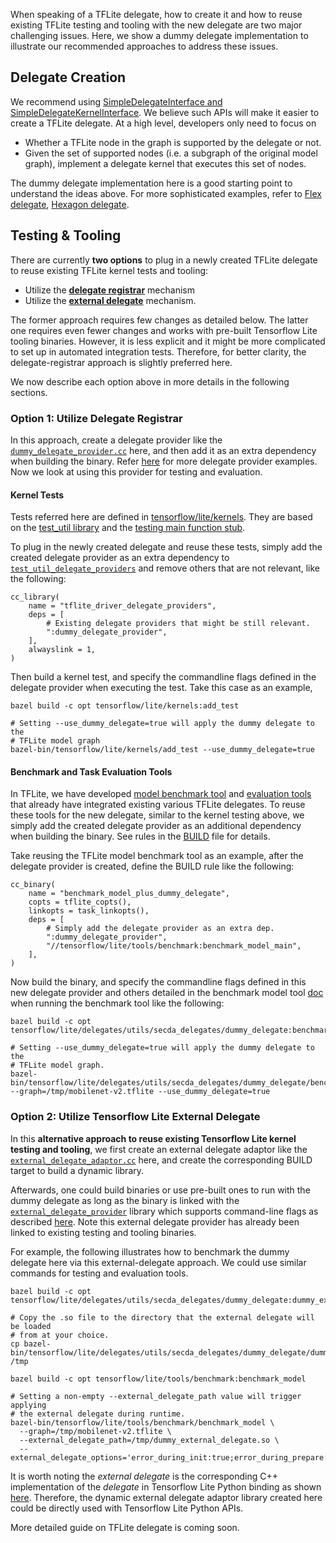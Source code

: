 When speaking of a TFLite delegate, how to create it and how to reuse existing
TFLite testing and tooling with the new delegate are two major challenging
issues. Here, we show a dummy delegate implementation to illustrate our
recommended approaches to address these issues.

## Delegate Creation

We recommend using
[SimpleDelegateInterface and SimpleDelegateKernelInterface](https://github.com/tensorflow/tensorflow/blob/master/tensorflow/lite/delegates/utils/simple_delegate.h).
We believe such APIs will make it easier to create a TFLite delegate. At a high
level, developers only need to focus on

* Whether a TFLite node in the graph is supported by the delegate or not.
* Given the set of supported nodes (i.e. a subgraph of the original model
graph), implement a delegate kernel that executes this set of nodes.

The dummy delegate implementation here is a good starting point to understand
the ideas above. For more sophisticated examples, refer to [Flex delegate](https://github.com/tensorflow/tensorflow/tree/master/tensorflow/lite/delegates/flex),
    [Hexagon delegate](https://github.com/tensorflow/tensorflow/tree/master/tensorflow/lite/delegates/hexagon).

## Testing & Tooling

There are currently **two options** to plug in a newly created TFLite delegate
to reuse existing TFLite kernel tests and tooling:

- Utilize the **[delegate registrar](https://github.com/tensorflow/tensorflow/tree/master/tensorflow/lite/tools/delegates)**
mechanism
- Utilize the
**[external delegate](https://github.com/tensorflow/tensorflow/tree/master/tensorflow/lite/delegates/external)**
mechanism.

The former approach requires few changes as detailed below. The latter one
requires even fewer changes and works with pre-built Tensorflow Lite tooling
binaries. However, it is less explicit and it might be more complicated to set
up in automated integration tests. Therefore, for better clarity, the
delegate-registrar approach is slightly preferred here.

We now describe each option above in more details in the following sections.

### Option 1: Utilize Delegate Registrar
In this approach, create a delegate provider like the
[`dummy_delegate_provider.cc`](https://github.com/tensorflow/tensorflow/blob/master/tensorflow/lite/delegates/utils/secda_delegates/dummy_delegate/dummy_delegate_provider.cc)
here, and then add it as an extra dependency when building the binary. Refer
[here](https://github.com/tensorflow/tensorflow/tree/master/tensorflow/lite/tools/delegates)
for more delegate provider examples. Now we look at using this provider for
testing and evaluation.

#### Kernel Tests
Tests referred here are defined in [tensorflow/lite/kernels](https://github.com/tensorflow/tensorflow/blob/master/tensorflow/lite/kernels).
They are based on the
 [test_util library](https://github.com/tensorflow/tensorflow/blob/master/tensorflow/lite/kernels/test_util.h)
 and the [testing main function stub](https://github.com/tensorflow/tensorflow/blob/master/tensorflow/lite/kernels/test_main.cc).

To plug in the newly created delegate and reuse these tests, simply add the
created delegate provider as an extra dependency to
[`test_util_delegate_providers`](https://github.com/tensorflow/tensorflow/blob/f09dc5cf6e7fde978f9891638f529cd52a3c878f/tensorflow/lite/kernels/BUILD#L203)
and remove others that are not relevant, like the following:

```
cc_library(
    name = "tflite_driver_delegate_providers",
    deps = [
        # Existing delegate providers that might be still relevant.
        ":dummy_delegate_provider",
    ],
    alwayslink = 1,
)
```

Then build a kernel test, and specify the commandline flags defined in the
delegate provider when executing the test. Take this case as an example,

```
bazel build -c opt tensorflow/lite/kernels:add_test

# Setting --use_dummy_delegate=true will apply the dummy delegate to the
# TFLite model graph
bazel-bin/tensorflow/lite/kernels/add_test --use_dummy_delegate=true
```

#### Benchmark and Task Evaluation Tools

In TFLite, we have developed
[model benchmark tool](https://github.com/tensorflow/tensorflow/tree/master/tensorflow/lite/tools/benchmark)
and
[evaluation tools](https://github.com/tensorflow/tensorflow/tree/master/tensorflow/lite/tools/evaluation/tasks)
that already have integrated existing various TFLite delegates. To reuse these
tools for the new delegate, similar to the kernel testing above, we simply add
the created delegate provider as an additional dependency when building the
binary. See rules in the
[BUILD](https://github.com/tensorflow/tensorflow/blob/master/tensorflow/lite/delegates/utils/BUILD)
file for details.

Take reusing the TFLite model benchmark tool as an example, after the delegate
provider is created, define the BUILD rule like the following:

```
cc_binary(
    name = "benchmark_model_plus_dummy_delegate",
    copts = tflite_copts(),
    linkopts = task_linkopts(),
    deps = [
        # Simply add the delegate provider as an extra dep.
        ":dummy_delegate_provider",
        "//tensorflow/lite/tools/benchmark:benchmark_model_main",
    ],
)
```

Now build the binary, and specify the commandline flags defined in this new
delegate provider and others detailed in the benchmark model tool
[doc](https://github.com/tensorflow/tensorflow/blob/master/tensorflow/lite/tools/benchmark/README.md)
when running the benchmark tool like the following:

```
bazel build -c opt tensorflow/lite/delegates/utils/secda_delegates/dummy_delegate:benchmark_model_plus_dummy_delegate

# Setting --use_dummy_delegate=true will apply the dummy delegate to the
# TFLite model graph.
bazel-bin/tensorflow/lite/delegates/utils/secda_delegates/dummy_delegate/benchmark_model_plus_dummy_delegate --graph=/tmp/mobilenet-v2.tflite --use_dummy_delegate=true

```

### Option 2: Utilize Tensorflow Lite External Delegate
In this **alternative approach to reuse existing Tensorflow Lite kernel testing
and tooling**, we first create an external delegate adaptor like the [`external_delegate_adaptor.cc`](https://github.com/tensorflow/tensorflow/blob/master/tensorflow/lite/delegates/utils/secda_delegates/dummy_delegate/external_delegate_adaptor.cc) here, and create the corresponding BUILD target
to build a dynamic library.

Afterwards, one could build binaries or use pre-built ones to run with the
dummy delegate as long as the binary is linked with the
[`external_delegate_provider`](https://github.com/tensorflow/tensorflow/blob/8c6f2d55762f3fc94f98fdd8b3c5d59ee1276dba/tensorflow/lite/tools/delegates/BUILD#L145-L159)
library which supports command-line flags as described
[here](https://github.com/tensorflow/tensorflow/tree/master/tensorflow/lite/tools/delegates#external-delegate-provider).
Note this external delegate provider has already been linked to existing testing
and tooling binaries.

For example, the following illustrates how to benchmark the dummy delegate here
via this external-delegate approach. We could use similar commands for testing
and evaluation tools.

```
bazel build -c opt tensorflow/lite/delegates/utils/secda_delegates/dummy_delegate:dummy_external_delegate.so

# Copy the .so file to the directory that the external delegate will be loaded
# from at your choice.
cp bazel-bin/tensorflow/lite/delegates/utils/secda_delegates/dummy_delegate/dummy_external_delegate.so /tmp

bazel build -c opt tensorflow/lite/tools/benchmark:benchmark_model

# Setting a non-empty --external_delegate_path value will trigger applying
# the external delegate during runtime.
bazel-bin/tensorflow/lite/tools/benchmark/benchmark_model \
  --graph=/tmp/mobilenet-v2.tflite \
  --external_delegate_path=/tmp/dummy_external_delegate.so \
  --external_delegate_options='error_during_init:true;error_during_prepare:true'
```

It is worth noting the *external delegate* is the corresponding C++
implementation of the *delegate* in Tensorflow Lite Python binding as shown
[here](https://github.com/tensorflow/tensorflow/blob/7145fc0e49be01ef6943f4df386ce38567e37797/tensorflow/lite/python/interpreter.py#L42).
Therefore, the dynamic external delegate adaptor library created here could be
directly used with Tensorflow Lite Python APIs.

More detailed guide on TFLite delegate is coming soon.
